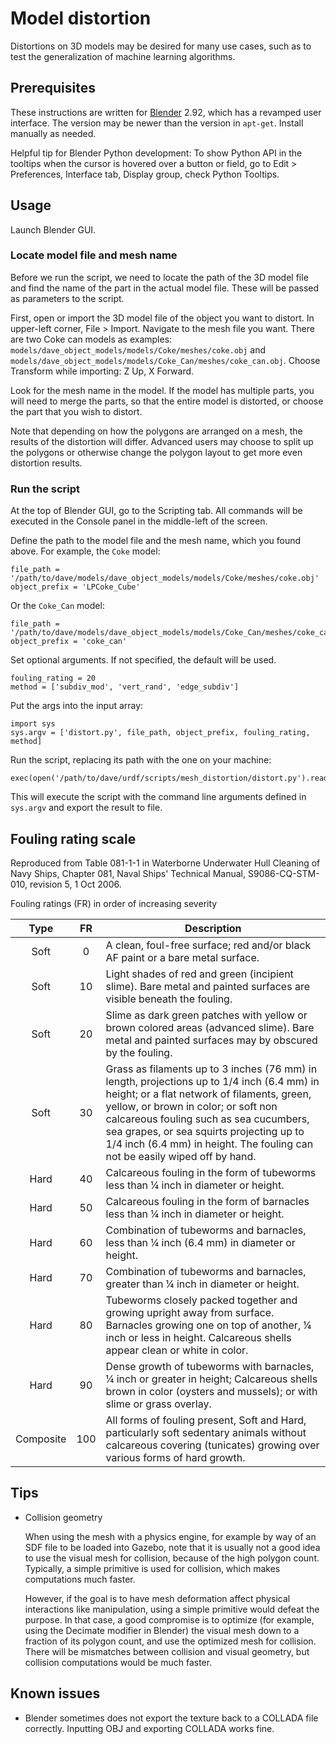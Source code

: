 # Model distortion

Distortions on 3D models may be desired for many use cases, such as to test
the generalization of machine learning algorithms.

## Prerequisites

These instructions are written for [Blender](https://www.blender.org/) 2.92,
which has a revamped user interface.
The version may be newer than the version in `apt-get`.
Install manually as needed.

Helpful tip for Blender Python development:
To show Python API in the tooltips when the cursor is hovered over a button or
field, go to Edit > Preferences, Interface tab, Display group, check Python
Tooltips.

## Usage

Launch Blender GUI.

### Locate model file and mesh name

Before we run the script, we need to locate the path of the 3D model file and
find the name of the part in the actual model file.
These will be passed as parameters to the script.

First, open or import the 3D model file of the object you want to distort.
In upper-left corner, File > Import.
Navigate to the mesh file you want.
There are two Coke can models as examples:
`models/dave_object_models/models/Coke/meshes/coke.obj` and
`models/dave_object_models/models/Coke_Can/meshes/coke_can.obj`.
Choose Transform while importing: Z Up, X Forward.

Look for the mesh name in the model.
If the model has multiple parts, you will need to merge the parts, so that the
entire model is distorted, or choose the part that you wish to distort.

Note that depending on how the polygons are arranged on a mesh, the results of
the distortion will differ.
Advanced users may choose to split up the polygons or otherwise change the
polygon layout to get more even distortion results.

### Run the script

At the top of Blender GUI, go to the Scripting tab.
All commands will be executed in the Console panel in the middle-left of the
screen.

Define the path to the model file and the mesh name, which you found above.
For example, the `Coke` model:
```
file_path = '/path/to/dave/models/dave_object_models/models/Coke/meshes/coke.obj'
object_prefix = 'LPCoke_Cube'
```

Or the `Coke_Can` model:
```
file_path = '/path/to/dave/models/dave_object_models/models/Coke_Can/meshes/coke_can.obj'
object_prefix = 'coke_can'
```

Set optional arguments. If not specified, the default will be used.
```
fouling_rating = 20
method = ['subdiv_mod', 'vert_rand', 'edge_subdiv']
```

Put the args into the input array:
```
import sys
sys.argv = ['distort.py', file_path, object_prefix, fouling_rating, method]
```

Run the script, replacing its path with the one on your machine:
```
exec(open('/path/to/dave/urdf/scripts/mesh_distortion/distort.py').read());
```

This will execute the script with the command line arguments defined in
`sys.argv` and export the result to file.

## Fouling rating scale

Reproduced from Table 081-1-1 in Waterborne Underwater Hull Cleaning of Navy
Ships, Chapter 081, Naval Ships' Technical Manual, S9086-CQ-STM-010,
revision 5, 1 Oct 2006.

Fouling ratings (FR) in order of increasing severity

Type | FR | Description 
:---: | :---: | ---
Soft | 0 | A clean, foul-free surface; red and/or black AF paint or a bare metal surface.
Soft | 10 | Light shades of red and green (incipient slime). Bare metal and painted surfaces are visible beneath the fouling.
Soft | 20 | Slime as dark green patches with yellow or brown colored areas (advanced slime). Bare metal and painted surfaces may by obscured by the fouling.
Soft | 30 | Grass as filaments up to 3 inches (76 mm) in length, projections up to 1/4 inch (6.4 mm) in height; or a flat network of filaments, green, yellow, or brown in color; or soft non calcareous fouling such as sea cucumbers, sea grapes, or sea squirts projecting up to 1/4 inch (6.4 mm) in height. The fouling can not be easily wiped off by hand.
Hard | 40 | Calcareous fouling in the form of tubeworms less than 1⁄4 inch in diameter or height.
Hard | 50 | Calcareous fouling in the form of barnacles less than 1⁄4 inch in diameter or height.
Hard | 60 | Combination of tubeworms and barnacles, less than 1⁄4 inch (6.4 mm) in diameter or height.
Hard | 70 | Combination of tubeworms and barnacles, greater than 1⁄4 inch in diameter or height.
Hard | 80 | Tubeworms closely packed together and growing upright away from surface. Barnacles growing one on top of another, 1⁄4 inch or less in height. Calcareous shells appear clean or white in color.
Hard | 90 | Dense growth of tubeworms with barnacles, 1⁄4 inch or greater in height; Calcareous shells brown in color (oysters and mussels); or with slime or grass overlay.
Composite | 100 | All forms of fouling present, Soft and Hard, particularly soft sedentary animals without calcareous covering (tunicates) growing over various forms of hard growth.

## Tips

- Collision geometry

  When using the mesh with a physics engine, for example by way of an SDF file
  to be loaded into Gazebo, note that it is usually not a good idea to use the
  visual mesh for collision, because of the high polygon count.
  Typically, a simple primitive is used for collision, which makes computations
  much faster.

  However, if the goal is to have mesh deformation affect physical interactions
  like manipulation, using a simple primitive would defeat the purpose.
  In that case, a good compromise is to optimize (for example, using the
  Decimate modifier in Blender) the visual mesh down to a fraction of its
  polygon count, and use the optimized mesh for collision.
  There will be mismatches between collision and visual geometry, but collision
  computations would be much faster.

## Known issues

- Blender sometimes does not export the texture back to a COLLADA file
  correctly.
  Inputting OBJ and exporting COLLADA works fine.
